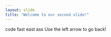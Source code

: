 ```yaml
---
layout: slide
title: "Welcome to our second slide!"
---
```

code fast east ass
Use the left arrow to go back!
